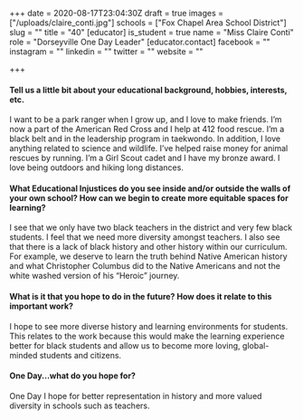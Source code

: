+++
date = 2020-08-17T23:04:30Z
draft = true
images = ["/uploads/claire_conti.jpg"]
schools = ["Fox Chapel Area School District"]
slug = ""
title = "40"
[educator]
is_student = true
name = "Miss Claire Conti"
role = "Dorseyville One Day Leader"
[educator.contact]
facebook = ""
instagram = ""
linkedin = ""
twitter = ""
website = ""

+++
#### Tell us a little bit about your educational background, hobbies, interests, etc.

I want to be a park ranger when I grow up, and I love to make friends. I’m now a part of the American Red Cross and I help at 412 food rescue. I’m a black belt and in the leadership program in taekwondo. In addition, I love anything related to science and wildlife. I’ve helped raise money for animal rescues by running. I’m a Girl Scout cadet and I have my bronze award. I love being outdoors and hiking long distances.

#### What Educational Injustices do you see inside and/or outside the walls of your own school? How can we begin to create more equitable spaces for learning?

I see that we only have two black teachers in the district and very few black students. I feel that we need more diversity amongst teachers. I also see that there is a lack of black history and other history within our curriculum. For example, we deserve to learn the truth behind Native American history and what Christopher Columbus did to the Native Americans and not the white washed version of his “Heroic” journey.

#### What is it that you hope to do in the future? How does it relate to this important work?

I hope to see more diverse history and learning environments for students. This relates to the work because this would make the learning experience better for black students and allow us to become more loving, global-minded students and citizens.

#### One Day...what do you hope for?

One Day I hope for better representation in history and more valued diversity in schools such as teachers.